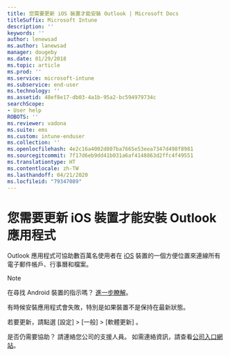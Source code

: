 ```yaml
---
title: 您需要更新 iOS 裝置才能安裝 Outlook | Microsoft Docs
titleSuffix: Microsoft Intune
description: ''
keywords: ''
author: lenewsad
ms.author: lanewsad
manager: dougeby
ms.date: 01/29/2018
ms.topic: article
ms.prod: ''
ms.service: microsoft-intune
ms.subservice: end-user
ms.technology: ''
ms.assetid: 48ef8e17-db03-4a1b-95a2-bc594979734c
searchScope:
- User help
ROBOTS: ''
ms.reviewer: vadona
ms.suite: ems
ms.custom: intune-enduser
ms.collection: ''
ms.openlocfilehash: 4e2c16a4002d807ba7665e53eea7347d498f8981
ms.sourcegitcommit: 7f17d6eb9dd41b031a6af4148863d2ffc4f49551
ms.translationtype: HT
ms.contentlocale: zh-TW
ms.lasthandoff: 04/21/2020
ms.locfileid: "79347089"
---
```

# <a name="you-need-to-update-your-ios-device-to-install-the-outlook-app"></a>您需要更新 iOS 裝置才能安裝 Outlook 應用程式

Outlook 應用程式可協助數百萬名使用者在 [iOS](https://itunes.apple.com/app/microsoft-outlook-email-calendar/id951937596) 裝置的一個方便位置來連線所有電子郵件帳戶、行事曆和檔案。

>[!NOTE]
> 在尋找 Android 裝置的指示嗎？ [進一步瞭解](update-device-outlook-android.md)。

有時候安裝應用程式會失敗，特別是如果裝置不是保持在最新狀態。 

若要更新，請點選 [設定]   > [一般]   > [軟體更新]  。

是否仍需要協助？ 請連絡您公司的支援人員。 如需連絡資訊，請查看[公司入口網站](https://go.microsoft.com/fwlink/?linkid=2010980)。
